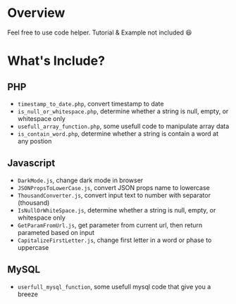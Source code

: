 # Overview

Feel free to use code helper. Tutorial & Example not included 😆

# What's Include?

## PHP

- `timestamp_to_date.php`, convert timestamp to date
- `is_null_or_whitespace.php`, determine whether a string is null, empty, or whitespace only
- `usefull_array_function.php`, some usefull code to manipulate array data
- `is_contain_word.php`, determine whether a string is contain a word at any postion

## Javascript

- `DarkMode.js`, change dark mode in browser
- `JSONPropsToLowerCase.js`, convert JSON props name to lowercase
- `ThousandConverter.js`, convert input text to number with separator (thousand)
- `IsNullOrWhiteSpace.js`, determine whether a string is null, empty, or whitespace only
- `GetParamFromUrl.js`, get parameter from current url, then return parameted based on input
- `CapitalizeFirstLetter.js`, change first letter in a word or phase to uppercase

## MySQL

- `userfull_mysql_function`, some usefull mysql code that give you a breeze
